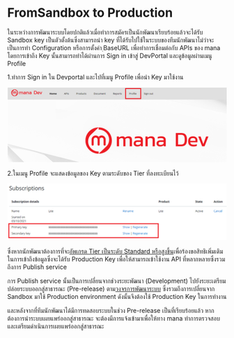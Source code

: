 # FromSandbox to Production

ในระหว่างการพัฒนาระบบโดยปกติแล้วเมื่อทำการสมัครเป็นนักพัฒนาเรียบร้อยแล้วจะได้รับ Sandbox key เป็นตัวตั้งต้นซึ่งสามารถนำ key ที่ได้รับไปใช้ในระบบของทีมนักพัฒนาไม่ว่าจะเป็นการทำ Configuration หรือการตั้งค่า ฺBaseURL เพื่อทำการเชื่อมต่อกับ APIs ของ mana โดยการเข้าถึง Key นั้นสามารถทำได้ผ่านการ Sign in เข้าสู่ DevPortal และดูข้อมูลผ่านเมนู Profile

1.ทำการ Sign in ใน Devportal และไปที่เมนู Profile เพื่อนำ Key มาใช้งาน 

![a](../img/Tutorial/sand2prod/getkey1.png)

2.ในเมนู Profile จะแสดงข้อมูลของ Key ตามระดับของ Tier ที่ลงทะเบียนไว้

![a](../img/Tutorial/sand2prod/getkey2.png)

ซึ่งหากนักพัฒนาต้องการที่จะ[อัพเกรด Tier เป็นระดับ Standard หรือสูงขึ้น](../Quickstarts/stepUpgrade_tier.md)เพื่อร้องขอสิทธิเพิ่มเติมในการเข้าถึงข้อมูลซึ่งจะได้รับ Production Key เพื่อให้สามารถเข้าใช้งาน API ที่หลากหลายซึ่งรวมถึงการ Publish service 

การ Publish service นั้นเป็นการเปลี่ยนจากช่วงระยะพัฒนา (Development) ไปยังระยะเตรียมปล่อยระบบออกสู่สาธารณะ (Pre-release) ตาม[วงจรการพัฒนาระบบ](../Introduction/DevelopmentCycle.md) ซึ่งรวมถึงการเปลี่ยนจาก Sandbox มาใช้ Production environment ดังนั้นจึงต้องใช้ Production Key ในการทำงาน 

และหลังจากที่ทีมนักพัฒนาได้มีการทดสอบระบบในช่วง Pre-release เป็นที่เรียบร้อยแล้ว หากต้องการนำระบบเผยแพร่ออกสู่สาธารณะ จะต้องมีการแจ้งเข้ามาเพื่อให้ทาง mana ทำการตรวจสอบและเตรียมดำเนินการเผยแพร่ออกสู่สาธารณะ